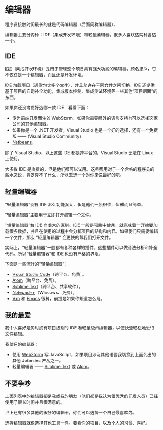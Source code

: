# 编辑器

程序员接触时间最长的就是代码编辑器（后面简称编辑器）。

编辑器主要分两种：IDE（集成开发环境）和轻量编辑器。很多人喜欢这两种各选一个。

## IDE

[IDE](https://en.wikipedia.org/wiki/Integrated_development_environment)（集成开发环境）是用于管理整个项目具有强大功能的编辑器。顾名思义，它不仅仅是一个编辑器，而且还是开发环境。

IDE 加载项目（通常包含多个文件），并且允许在不同文件之间切换。IDE 还提供基于项目的自动补全功能，集成版本控制、集成测试环境等一些其他“项目层面”的东西。

如果你还没考虑好选哪一款 IDE，看看下面：

- 专为前端开发而生的 [WebStorm](http://www.jetbrains.com/webstorm/)，如果你需要额外的语言支持也可以选择这家公司的其他编辑器。
- 如果你是一个 .NET 开发者，Visual Studio 也是一个好的选择，还有一个免费版 —— ([Visual Studio Community](https://www.visualstudio.com/vs/community/))
- [Netbeans](http://netbeans.org/)。

除了 Visual Studio，以上这些 IDE 都是跨平台的。Visual Studio 无法在 Linux 上使用。

大多数 IDE 是收费的，但是他们都可以试用。这些费用对于一个合格的程序员的薪水来说，肯定算不了什么，所以去选一个对你来说最好的吧。

## 轻量编辑器

“轻量编辑器”没有 IDE 那么功能强大，但是他们一般很快、优雅而且简单。

“轻量编辑器”主要用于立即打开编辑一个文件。

“轻量编辑器”和 IDE 有很大的区别。IDE 一般是项目中使用，就意味着一开始要加载很多数据，并且在使用的过程中会分析项目的结构和内容。如果我们只需要编辑一个文件，那么 “轻量编辑器” 会更快的帮我们打开文件。

实际上，“轻量编辑器”一般都有各种各样的插件，这些插件可以做语法分析和补全代码。所以“轻量编辑器”和 IDE 也没有严格的界限。

下面是一些流行的“轻量编辑器”：

- [Visual Studio Code](https://code.visualstudio.com/)（跨平台、免费）。
- [Atom](https://atom.io/)（跨平台、免费）。
- [Sublime Text](http://www.sublimetext.com)（跨平台、共享软件）。
- [Notepad++](https://notepad-plus-plus.org/)（Windows、免费）。
- [Vim](http://www.vim.org/) 和 [Emacs](https://www.gnu.org/software/emacs/) 很棒，前提是如果你知道怎么用。

## 我的最爱

我个人喜好是同时拥有项目级别的 IDE 和轻量级的编辑器，以便快速轻松地进行文件编辑。

我使用的编辑器：

- 使用 [WebStorm](http://www.jetbrains.com/webstorm/) 写 JavaScript，如果项目涉及其他语言我切换到上面列出的其他 Jetbrains 产品之一。
- 轻量编辑器 —— [Sublime Text](http://www.sublimetext.com) 或 [Atom](https://atom.io/)。

## 不要争吵

上面列表中的编辑器都是我或我的朋友（他们都是我认为很优秀的开发人员）已经使用了很长时间并且很满意的。

世上还有很多其他的很好的编辑器，你们可以选择一个自己最喜欢的。

选择编辑器就像选择其他工具一样。要看你的项目，以及个人的习惯、喜好。
